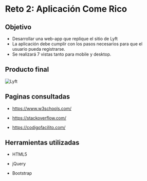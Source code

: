 # Reto 2: Aplicación Come Rico

## Objetivo

* Desarrollar una web-app que replique el sitio de Lyft 
* La aplicación debe cumplir con los pasos necesarios para que el usuario pueda registrarse.
* Se realizará 7 vistas tanto para mobile y desktop.
## Producto final

   ![Lyft](assets/img/lyft.gif)

## Paginas consultadas

* https://www.w3schools.com/

* https://stackoverflow.com/

* https://codigofacilito.com/

## Herramientas utilizadas

* HTML5

* jQuery

* Bootstrap
 
